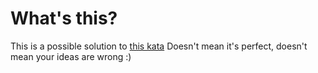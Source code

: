 # What's this?

This is a possible solution to [this kata](https://github.com/ferdi145/birthday-greetings-kata-kotlin-hexagonal-workshop)
Doesn't mean it's perfect, doesn't mean your ideas are wrong :) 
